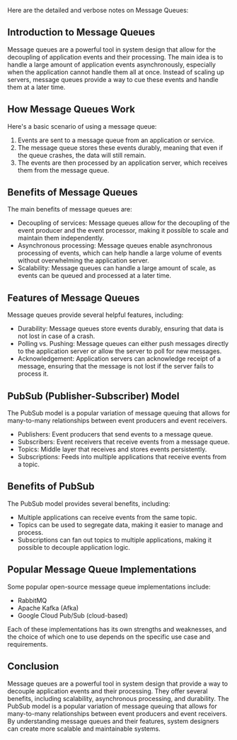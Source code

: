 Here are the detailed and verbose notes on Message Queues:

## Introduction to Message Queues

Message queues are a powerful tool in system design that allow for the decoupling of application events and their processing. The main idea is to handle a large amount of application events asynchronously, especially when the application cannot handle them all at once. Instead of scaling up servers, message queues provide a way to cue these events and handle them at a later time.

## How Message Queues Work

Here's a basic scenario of using a message queue:

1. Events are sent to a message queue from an application or service.
2. The message queue stores these events durably, meaning that even if the queue crashes, the data will still remain.
3. The events are then processed by an application server, which receives them from the message queue.

## Benefits of Message Queues

The main benefits of message queues are:

- Decoupling of services: Message queues allow for the decoupling of the event producer and the event processor, making it possible to scale and maintain them independently.
- Asynchronous processing: Message queues enable asynchronous processing of events, which can help handle a large volume of events without overwhelming the application server.
- Scalability: Message queues can handle a large amount of scale, as events can be queued and processed at a later time.

## Features of Message Queues

Message queues provide several helpful features, including:

- Durability: Message queues store events durably, ensuring that data is not lost in case of a crash.
- Polling vs. Pushing: Message queues can either push messages directly to the application server or allow the server to poll for new messages.
- Acknowledgement: Application servers can acknowledge receipt of a message, ensuring that the message is not lost if the server fails to process it.

## PubSub (Publisher-Subscriber) Model

The PubSub model is a popular variation of message queuing that allows for many-to-many relationships between event producers and event receivers.

- Publishers: Event producers that send events to a message queue.
- Subscribers: Event receivers that receive events from a message queue.
- Topics: Middle layer that receives and stores events persistently.
- Subscriptions: Feeds into multiple applications that receive events from a topic.

## Benefits of PubSub

The PubSub model provides several benefits, including:

- Multiple applications can receive events from the same topic.
- Topics can be used to segregate data, making it easier to manage and process.
- Subscriptions can fan out topics to multiple applications, making it possible to decouple application logic.

## Popular Message Queue Implementations

Some popular open-source message queue implementations include:

- RabbitMQ
- Apache Kafka (Afka)
- Google Cloud Pub/Sub (cloud-based)

Each of these implementations has its own strengths and weaknesses, and the choice of which one to use depends on the specific use case and requirements.

## Conclusion

Message queues are a powerful tool in system design that provide a way to decouple application events and their processing. They offer several benefits, including scalability, asynchronous processing, and durability. The PubSub model is a popular variation of message queuing that allows for many-to-many relationships between event producers and event receivers. By understanding message queues and their features, system designers can create more scalable and maintainable systems.
